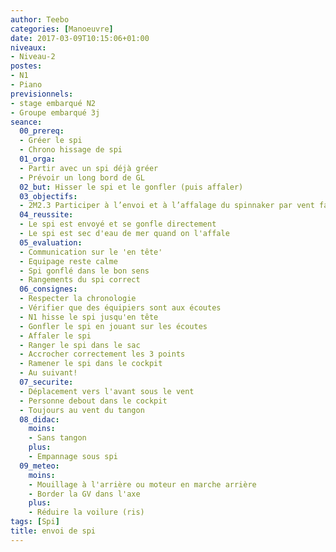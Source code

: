 ```yaml
---
author: Teebo
categories: [Manoeuvre]
date: 2017-03-09T10:15:06+01:00
niveaux:
- Niveau-2
postes:
- N1
- Piano
previsionnels:
- stage embarqué N2
- Groupe embarqué 3j
seance:
  00_prereq:
  - Gréer le spi
  - Chrono hissage de spi
  01_orga:
  - Partir avec un spi déjà gréer
  - Prévoir un long bord de GL
  02_but: Hisser le spi et le gonfler (puis affaler)
  03_objectifs:
  - 2M2.3 Participer à l’envoi et à l’affalage du spinnaker par vent faible
  04_reussite:
  - Le spi est envoyé et se gonfle directement
  - Le spi est sec d'eau de mer quand on l'affale
  05_evaluation:
  - Communication sur le 'en tête'
  - Equipage reste calme
  - Spi gonflé dans le bon sens
  - Rangements du spi correct
  06_consignes:
  - Respecter la chronologie
  - Vérifier que des équipiers sont aux écoutes
  - N1 hisse le spi jusqu'en tête
  - Gonfler le spi en jouant sur les écoutes
  - Affaler le spi
  - Ranger le spi dans le sac
  - Accrocher correctement les 3 points
  - Ramener le spi dans le cockpit
  - Au suivant!
  07_securite:
  - Déplacement vers l'avant sous le vent
  - Personne debout dans le cockpit
  - Toujours au vent du tangon
  08_didac:
    moins:
    - Sans tangon
    plus:
    - Empannage sous spi
  09_meteo:
    moins:
    - Mouillage à l'arrière ou moteur en marche arrière
    - Border la GV dans l'axe
    plus:
    - Réduire la voilure (ris)
tags: [Spi]
title: envoi de spi
---
```


